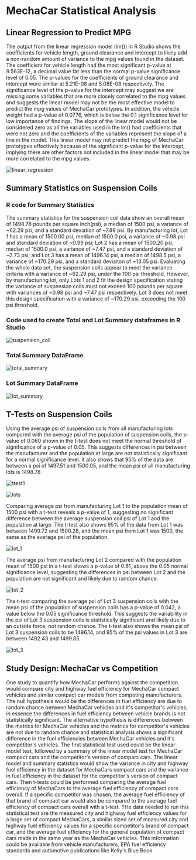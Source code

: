 
# MechaCar Statistical Analysis


## Linear Regression to Predict MPG


The output from the linear regression model (lm()) in R Studio shows the coefficients for vehicle length, ground clearance and intercept to likely add a non-random amount of variance to the mpg values found in the dataset.  The coefficient for vehicle length had the most significant p-value at 9.563E-12, a decimal value far less than the normal p-value significance level of 0.05.  The p-values for the coefficients of ground clearance and intercept were similar at 5.21E-08 and 5.08E-08 respectively.  The significance level of the p-value for the intercept may suggest we are missing some variables that are more closely correlated to the mpg values and suggests the linear model may not be the most effective model to predict the mpg values of MechaCar prototypes.  In addition, the vehicle weight had a p-value of 0.0776, which is below the 0.1 significance level for low importance of findings.  The slope of the linear model would not be considered zero as all the variables used in the lm() had coefficients that were not zero and the coefficients of the variables represent the slope of a line in the model.  This linear model may not predict the mpg of MechaCar prototypes effectively because of the significant p-value for the intercept, implying there are other factors not included in the linear model that may be more correlated to the mpg values.   

![linear_regression](https://user-images.githubusercontent.com/78699521/122134222-089a2980-cdf3-11eb-94dd-e1ec066bc7c1.png)


## Summary Statistics on Suspension Coils

### R code for Summary Statistics


The summary statistics for the suspension coil data show an overall mean of 1498.78 pounds per square inch(psi), a median of 1500 psi, a variance of ~62.29 psi, and a standard deviation of ~7.89 psi.  By manufacturing lot, Lot 1 has a mean of 1500.00 psi, median of 1500.0 psi, a variance of ~0.98 psi and standard deviation of ~0.99 psi; Lot 2 has a mean of 1500.20 psi, median of 1500.0 psi, a variance of ~7.47 psi, and a standard deviation of ~2.73 psi; and Lot 3 has a mean of 1496.14 psi, a median of 1498.5 psi, a variance of ~170.29 psi, and a standard deviaiton of ~13.05 psi.  Evaluating the whole data set, the suspension coils appear to meet the variance criteria with a variance of ~62.29 psi, under the 100 psi threshold.  However, by manufacturing lot, only  Lots 1 and 2 fit the design specification stating the variance of suspension coils must not exceed 100 pounds per square with variances of ~0.98 psi and ~7.47 psi respectively. Lot 3 does not meet this design specification with a variance of ~170.29 psi, exceeding the 100 psi threshold. 


### Code used to create Total and Lot Summary dataframes in R Studio


![suspension_coil](https://user-images.githubusercontent.com/78699521/122658632-79f41800-d124-11eb-9021-23b11505e3af.png)


### Total Summary DataFrame
![total_summary](https://user-images.githubusercontent.com/78699521/122658637-8e381500-d124-11eb-8617-f7bf200396be.png)


### Lot Summary DataFrame
![lot_summary](https://user-images.githubusercontent.com/78699521/122658642-942df600-d124-11eb-9ac8-f5504f1a0bac.png)


## T-Tests on Suspension Coils


Using the average psi of suspension coils from all manufacturing lots compared with the average psi of the population of suspension coils, the p-value of 0.060 shown in the t-test does not meet the normal threshold of significance of a p-value of 0.05.  This suggests differences in psi between the manufacturer and the population at large are not statistically significant for a normal significance level.  It also shows that 95% of the data are between a psi of 1497.51 and 1500.05, and the mean psi of all manufacturing lots is 1498.78


![ttest1](https://user-images.githubusercontent.com/78699521/122690003-8edfb280-d1db-11eb-9a36-81818a0117e5.png)


![lots](https://user-images.githubusercontent.com/78699521/122690007-94d59380-d1db-11eb-85fb-2c7a601fc85d.png)


Comparing average psi from manufacturing Lot 1 to the population mean of 1500 psi with a t-test reveals a p-value of 1, suggesting no significant difference between the average suspension coil psi of Lot 1 and the population at large.  The t-test also shows 95% of the data from Lot 1 was between 1499.72 and 1500.28, and the mean psi from Lot 1 was 1500, the same as the average psi of the population.


![lot_1](https://user-images.githubusercontent.com/78699521/122690010-999a4780-d1db-11eb-94bb-afe9bce9967f.png)


The average psi from manufacturing Lot 2 compared with the population mean of 1500 psi in a t-test shows a p-value of 0.61, above the 0.05 normal significance level, suggesting the differences in psi between Lot 2 and the population are not significant and likely due to random chance.


![lot_2](https://user-images.githubusercontent.com/78699521/122690012-9dc66500-d1db-11eb-80b8-701831627a19.png)


The t-test comparing the average psi of Lot 3 suspension coils with the mean psi of the population of suspension coils has a p-value of 0.042, a value below the 0.05 significance threshold.  This suggests the variability in the psi of Lot 3 suspension coils is statistically significant and likely due to an outside force, not random chance.  The t-test also shows the mean psi of Lot 3 suspension coils to be 1496.14, and 95% of the psi values in Lot 3 are between 1492.43 and 1499.85. 


![lot_3](https://user-images.githubusercontent.com/78699521/122690017-a28b1900-d1db-11eb-9e7f-2902eb75d8fe.png)


## Study Design: MechaCar vs Competition


One study to quantify how MechaCar performs against the competition would compare city and highway fuel efficiency for MechaCar compact vehicles and similar compact car models from competing manufacturers.  The null hypothesis would be the differences in fuel efficiency are due to random chance between MechaCar vehicles and it's competitor's vehicles, in essence the differences in fuel efficiency between vehicle brands is not statistically significant.  The alternative hypothesis is differences between the metrics for MechaCar vehicles and the metrics for competitor's vehicles are not due to random chance and statistical analysis shows a significant difference in the fuel efficiencies between MechaCar vehicles and it's competitor's vehicles.  The first statistical test used could be the linear model test, followed by a summary of the linear model test for MechaCar compact cars and the competitor's version of compact cars.  The linear model and summary statistics would show the variance in city and highway fuel efficiency in the dataset for  MechaCars compact cars and the variance in fuel efficiency in the dataset for the competitor's version of compact cars.  Then t-tests could be performed comparing the average fuel efficiency of MechaCars to the average fuel efficiency of compact cars overall.  If a specific competitor was chosen, the average fuel efficiency of that brand of compact car would also be compared to the average fuel efficiency of compact cars overall with a t-test.  THe data needed to run this statistical test are the measured city and highway fuel efficiency values for a large set of compact MechaCars, a similar sized set of measured city and highway fuel efficiency values for a specific competitor's brand of compact car, and the average fuel efficiency for the general population of compact cars made in the same year as the MechaCar vehicles.  This information could be available from vehicle manufacturers, EPA fuel efficiency standards and automotive publications like Kelly's Blue Book.             


